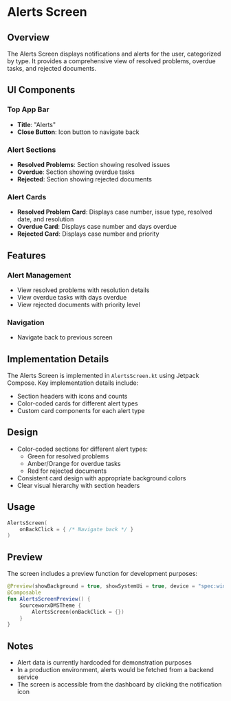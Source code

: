 # Alerts Screen

## Overview

The Alerts Screen displays notifications and alerts for the user, categorized by type. It provides a comprehensive view of resolved problems, overdue tasks, and rejected documents.

## UI Components

### Top App Bar
- **Title**: "Alerts"
- **Close Button**: Icon button to navigate back

### Alert Sections
- **Resolved Problems**: Section showing resolved issues
- **Overdue**: Section showing overdue tasks
- **Rejected**: Section showing rejected documents

### Alert Cards
- **Resolved Problem Card**: Displays case number, issue type, resolved date, and resolution
- **Overdue Card**: Displays case number and days overdue
- **Rejected Card**: Displays case number and priority

## Features

### Alert Management
- View resolved problems with resolution details
- View overdue tasks with days overdue
- View rejected documents with priority level

### Navigation
- Navigate back to previous screen

## Implementation Details

The Alerts Screen is implemented in `AlertsScreen.kt` using Jetpack Compose. Key implementation details include:

- Section headers with icons and counts
- Color-coded cards for different alert types
- Custom card components for each alert type

## Design

- Color-coded sections for different alert types:
  - Green for resolved problems
  - Amber/Orange for overdue tasks
  - Red for rejected documents
- Consistent card design with appropriate background colors
- Clear visual hierarchy with section headers

## Usage

```kotlin
AlertsScreen(
    onBackClick = { /* Navigate back */ }
)
```

## Preview

The screen includes a preview function for development purposes:

```kotlin
@Preview(showBackground = true, showSystemUi = true, device = "spec:width=411dp,height=891dp")
@Composable
fun AlertsScreenPreview() {
    SourceworxDMSTheme {
        AlertsScreen(onBackClick = {})
    }
}
```

## Notes

- Alert data is currently hardcoded for demonstration purposes
- In a production environment, alerts would be fetched from a backend service
- The screen is accessible from the dashboard by clicking the notification icon
